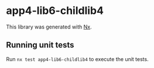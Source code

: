 # app4-lib6-childlib4

This library was generated with [Nx](https://nx.dev).

## Running unit tests

Run `nx test app4-lib6-childlib4` to execute the unit tests.
